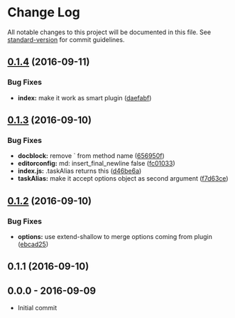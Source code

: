 # Change Log

All notable changes to this project will be documented in this file. See [standard-version](https://github.com/conventional-changelog/standard-version) for commit guidelines.

<a name="0.1.4"></a>
## [0.1.4](https://github.com/tunnckocore/base-task-alias/compare/v0.1.3...v0.1.4) (2016-09-11)


### Bug Fixes

* **index:** make it work as smart plugin ([daefabf](https://github.com/tunnckocore/base-task-alias/commit/daefabf))



<a name="0.1.3"></a>
## [0.1.3](https://github.com/tunnckocore/base-task-alias/compare/v0.1.2...v0.1.3) (2016-09-10)


### Bug Fixes

* **docblock:** remove ` from method name ([656950f](https://github.com/tunnckocore/base-task-alias/commit/656950f))
* **editorconfig:** md: insert_final_newline false ([fc01033](https://github.com/tunnckocore/base-task-alias/commit/fc01033))
* **index.js:** .taskAlias returns this ([d46be6a](https://github.com/tunnckocore/base-task-alias/commit/d46be6a))
* **taskAlias:** make it accept options object as second argument ([f7d63ce](https://github.com/tunnckocore/base-task-alias/commit/f7d63ce))



<a name="0.1.2"></a>
## [0.1.2](https://github.com/tunnckocore/base-task-alias/compare/v0.1.1...v0.1.2) (2016-09-10)


### Bug Fixes

* **options:** use extend-shallow to merge options coming from plugin ([ebcad25](https://github.com/tunnckocore/base-task-alias/commit/ebcad25))



<a name="0.1.1"></a>
## 0.1.1 (2016-09-10)





## 0.0.0 - 2016-09-09
- Initial commit